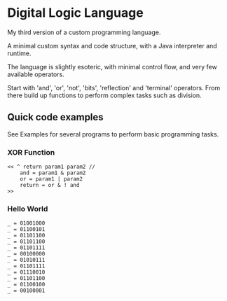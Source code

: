 # Digital Logic Language
My third version of a custom programming language.

A minimal custom syntax and code structure, with a Java interpreter and runtime.

The language is slightly esoteric, with minimal control flow, and very few available operators.

Start with 'and', 'or', 'not', 'bits', 'reflection' and 'terminal' operators. From there build up functions to perform complex tasks such as division.

## Quick code examples
See Examples for several programs to perform basic programming tasks.

### XOR Function
```
<< ^ return param1 param2 //
    and = param1 & param2
    or = param1 | param2
    return = or & ! and
>>
```

### Hello World
```
_ = 01001000
_ = 01100101
_ = 01101100
_ = 01101100
_ = 01101111
_ = 00100000
_ = 01010111
_ = 01101111
_ = 01110010
_ = 01101100
_ = 01100100
_ = 00100001
```
